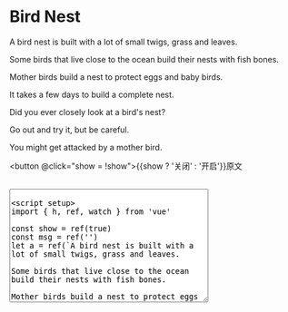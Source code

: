 # Bird Nest

<div v-if="show">
A bird nest is built with a lot of small twigs, grass and leaves.

Some birds that live close to the ocean build their nests with fish bones.

Mother birds build a nest to protect eggs and baby birds.

It takes a few days to build a complete nest.

Did you ever closely look at a bird's nest?

Go out and try it, but be careful.

You might get attacked by a mother bird.
</div>

<button @click="show = !show">{{show ? '关闭' : '开启'}}原文</button>

<template v-for="(i, index) in a" >
  <span v-if="msg.split('')[index]"
    :style="{color: msg.split('')[index] === i ? 'green' : 'red'}">
    {{i}}
  </span>
</template>
<br />
<textarea v-model="msg" style="width: 350px; height: 200px" />

<script setup>
import { h, ref, watch } from 'vue'

const show = ref(true)
const msg = ref('')
let a = ref(`A bird nest is built with a lot of small twigs, grass and leaves.

Some birds that live close to the ocean build their nests with fish bones.

Mother birds build a nest to protect eggs and baby birds.

It takes a few days to build a complete nest.

Did you ever closely look at a bird's nest?

Go out and try it, but be careful.

You might get attacked by a mother bird.`.split(''))

// const count = ref(0)
</script>

<style>

</style>
